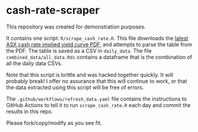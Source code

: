 # cash-rate-scraper

This repository was created for demonstration purposes. 

It contains one script: `R/scrape_cash_rate.R`. This file downloads the [latest ASX cash rate implied yield curve PDF](https://www.asx.com.au/data/trt/ib_expectation_curve_graph.pdf), and attempts to parse the table from the PDF. The table is saved as a CSV in `daily_data`. The file `combined_data/all_data.Rds` contains a dataframe that is the combination of all the daily data CSVs. 

Note that this script is brittle and was hacked together quickly. It will probably break! I offer no assurance that this will continue to work, or that the data extracted using this script will be free of errors.

The `.github/workflows/refresh_data.yaml` file contains the instructions to GitHub Actions to tell it to run `scrape_cash_rate.R` each day and commit the results in this repo.

Please fork/copy/modify as you see fit.
